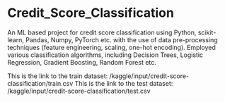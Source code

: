# Credit_Score_Classification
An ML based project for credit score classification using Python, scikit-learn, Pandas, Numpy, PyTorch etc. with the use of data pre-processing techniques (feature engineering, scaling, one-hot encoding). Employed various classification algorithms, including Decision Trees, Logistic Regression, Gradient Boosting, Random Forest etc.

This is the link to the train dataset: /kaggle/input/credit-score-classification/train.csv
This is the link to the test dataset: /kaggle/input/credit-score-classification/test.csv


